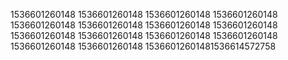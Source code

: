 1536601260148
1536601260148
1536601260148
1536601260148
1536601260148
1536601260148
1536601260148
1536601260148
1536601260148
1536601260148
1536601260148
1536601260148
1536601260148
1536601260148
15366012601481536614572758